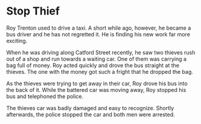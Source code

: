 # Stop Thief

Roy Trenton used to drive a taxi. A short while ago, however, he became a bus driver and he has not regretted it. He is finding his new work far more exciting.

When he was driving along Catford Street recently, he saw two thieves rush out of a shop and run towards a waiting car. One of them was carrying a bag full of money. Roy acted quickly and drove the bus straight at the thieves. The one with the money got such a fright that he dropped the bag.

As the thieves were trying to get away in their car, Roy drove his bus into the back of it. While the battered car was moving away, Roy stopped his bus and telephoned the police. 

The thieves car was badly damaged and easy to recognize. Shortly afterwards, the police stopped the car and both men were arrested.
